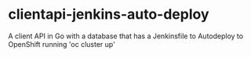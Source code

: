 # clientapi-jenkins-auto-deploy
A client API in Go with a database that has a Jenkinsfile to Autodeploy to OpenShift running 'oc cluster up'
